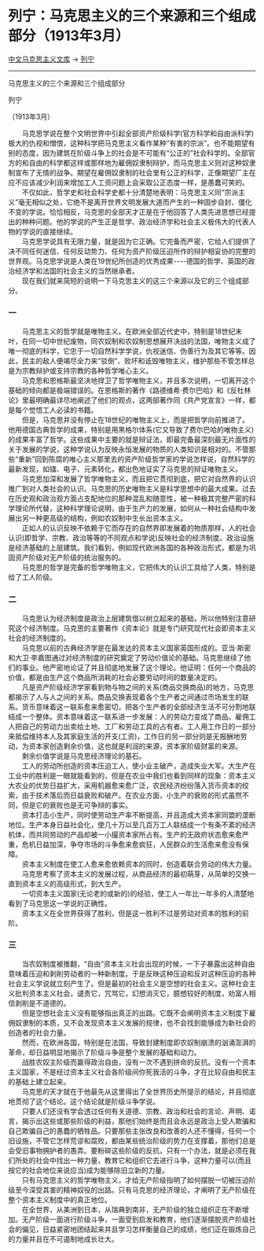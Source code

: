 # 列宁：马克思主义的三个来源和三个组成部分（1913年3月）

[中文马克思主义文库](https://www.marxists.org/chinese/index.html) -> [列宁](https://www.marxists.org/chinese/lenin/index.htm)

* * *

马克思主义的三个来源和三个组成部分

列宁

（1913年3月）

  
  
　　马克思学说在整个文明世界中引起全部资产阶级科学(官方科学和自由派科学)极大的仇视和憎恨，这种科学把马克思主义看作某种“有害的宗派”。也不能期望有别的态度，因为建筑在阶级斗争上的社会是不可能有“公正的”社会科学的。全部官方的和自由的科学都这样或那样地为雇佣奴隶制辩护，而马克思主义则对这种奴隶制宣布了无情的战争。期望在雇佣奴隶制的社会里有公正的科学，正像期望厂主在应不应该减少利润来增加工人工资问题上会采取公正态度一样，是愚蠢可笑的。  
　　不仅如此，哲学史和社会科学史都十分清楚地表明：马克思主义同“宗派主义”毫无相似之处，它绝不是离开世界文明发展大道而产生的一种固步自封、僵化不变的学说。恰恰相反，马克思的全部天才正是在于他回答了人类先进思想已经提出的种种问题。他的学说的产生正是哲学、政治经济学和社会主义极伟大的代表人物的学说的直接继续。  
　　马克思学说具有无限力量，就是因为它正确。它完备而严密，它给人们提供了决不同任何迷信、任何反动势力、任何为资产阶级压迫所作的辩护相妥协的完整的世界观。马克思学说是人类在19世纪所创造的优秀成果----德国的哲学、英国的政治经济学和法国的社会主义的当然继承者。  
　　现在我们就来简短的说明一下马克思主义的这三个来源以及它的三个组成部分。  
  

### 一

  
　　马克思主义的哲学就是唯物主义。在欧洲全部近代史中，特别是18世纪末叶，在同一切中世纪废物，同农奴制和农奴制思想展开决战的法国，唯物主义成了唯一彻底的科学，它忠于一切自然科学学说，仇视迷信、伪善行为及其它等等。因此，民主的敌人便竭尽全力来“驳倒”、败坏和诋毁唯物主义，维护那些不管怎样总是为宗教辩护或支持宗教的各种哲学唯心主义。  
　　马克思和恩格斯最坚决地捍卫了哲学唯物主义，并且多次说明，一切离开这个基础的倾向都是极端错误的。在恩格斯的著作《路德维希·费尔巴哈》和《反杜林论》里最明确最详尽地阐述了他们的观点，这两部著作同《共产党宣言》一样，都是每个觉悟工人必读的书籍。  
　　但是，马克思并没有停止在18世纪的唯物主义上，而是把哲学向前推进了。他用德国古典哲学的成果，特别是用黑格尔体系(它又导致了费尔巴哈的唯物主义)的成果丰富了哲学。这些成果中主要的就是辩证法，即最完备最深刻最无片面性的关于发展的学说，这种学说认为反映永恒发展的物质的人类知识是相对的。不管那些“重新”回到陈腐的唯心主义那里去的资产阶级哲学家的学说怎样说，自然科学的最新发现，如镭、电子、元素转化，都出色地证实了马克思的辩证唯物主义。  
　　马克思加深和发展了哲学唯物主义，而且把它贯彻到底，把它对自然界的认识推广到对人类社会的认识。马克思的历史唯物主义是科学思想中的最大成果。过去在历史观和政治观方面占支配地位的那种混乱和随意性，被一种极其完整严密的科学理论所代替，这种科学理论说明，由于生产力的发展，如何从一种社会结构中发展出另一种更高级的结构，例如农奴制中生长出资本主义。  
　　正如人的认识反映不依赖于它而存在的自然界即发展着的物质那样，人的社会认识(即哲学、宗教、政治等等的不同观点和学说)反映社会的经济制度。政治设施是经济基础的上层建筑。我们看到，例如现代欧洲各国的各种政治形式，都是为巩固资产阶级对无产阶级的统治服务的。  
　　马克思的哲学是完备的哲学唯物主义，它把伟大的认识工具给了人类，特别是给了工人阶级。  
  

### 二

  
　　马克思认为经济制度是政治上层建筑借以树立起来的基础，所以他特别注意研究这个经济制度。马克思的主要著作《资本论》就是专门研究现代社会即资本主义社会的经济制度的。  
　　马克思以前的古典经济学是在最发达的资本主义国家英国形成的。亚当·斯密和大卫·李嘉图通过对经济制度的研究奠定了劳动价值论的基础。马克思继续了他们的事业。他严密地论证了并且彻底地发展了这个理论。他证明：任何一个商品的价值，都是由生产这个商品所消耗的社会必要劳动时间的数量决定的。  
　　凡是资产阶级经济学家看到物与物之间的关系(商品交换商品)的地方，马克思都揭示了人与人之间的关系。商品交换表现着各个生产者之间通过市场发生的联系。货币意味着这一联系愈来愈密切，把各个生产者的全部经济生活不可分割地联结成一个整体。资本意味着这一联系进一步发展：人的劳动力变成了商品。雇佣工人把自己的劳动力出卖给土地、工厂和劳动工具的占有者。工人用工作日的一部分来抵偿维持本人及其家庭生活的开支(工资)，工作日的另一部分则是无报酬地劳动，为资本家创造剩余价值，这也就是利润的来源，资本家阶级财富的来源。  
　　剩余价值学说是马克思经济理论的基石。  
　　工人的劳动所创造的资本压迫工人，使小业主破产，造成失业大军。大生产在工业中的胜利是一眼就能看到的，但是在农业中我们也看到同样的现象：资本主义大农业的优势日益扩大，采用机器愈来愈广泛，农民经济纷纷落入货币资本的绞索，由于技术落后而日益衰败和破产。在农业方面，小生产的衰败的形式虽然不同，但是它的衰败也是无可争辩的事实。  
　　资本打击小生产，同时使劳动生产率不断提高，并且造成大资本家同盟的垄断地位。生产本身日益社会化，使几十万以至几百万工人联结成一个有条不紊的经济机体，而共同劳动的产品却被一小撮资本家所占有。生产的无政府状态愈来愈严重，危机日益加深，争夺市场的斗争愈来愈疯狂，人民群众的生活愈来愈没有保障。  
　　资本主义制度在使工人愈来愈依赖资本的同时，创造着联合劳动的伟大力量。  
　　马克思考察了资本主义的发展过程，从商品经济的最初萌芽，从简单的交换一直到资本主义的高级形式，到大生产。  
　　一切资本主义国家(无论老的或新的)的经验，使工人一年比一年多的人清楚地看到了马克思这一学说的正确性。  
　　资本主义在全世界获得了胜利，但是这一胜利不过是劳动对资本的胜利的前阶。  
  

### 三

  
　　当农奴制度被推翻，“自由”资本主义社会出现的时候，一下子暴露出这种自由意味着压迫和剥削劳动者的一种新制度。于是反映这种压迫和反对这种压迫的各种社会主义学说就立刻产生了。但是最初的社会主义是空想的社会主义。这种社会主义批判资本主义社会，谴责它，咒骂它，幻想消灭它，臆想较好的制度，劝富人相信剥削是不道德的。  
　　但是空想社会主义没有能够指出真正的出路。它既不会阐明资本主义制度下雇佣奴隶制的本质，又不会发现资本主义发展的规律，也不会找到能够成为新社会的创造者的社会力量。  
　　然而，在欧洲各国，特别是在法国，导致封建制度即农奴制崩溃的汹涌澎湃的革命，却日益明显地揭示了阶级斗争是整个发展的基础和动力。  
　　战胜农奴主阶级而赢得政治自由，没有一次不遇到拼命的反抗。没有一个资本主义国家，不是经过资本主义社会各阶级间你死我活的斗争，才在比较自由和民主的基础上建立起来。  
　　马克思的天才就在于他最先从这里得出了全世界历史所提示的结论，并且彻底地贯彻了这个结论。这个结论就是阶级斗争学说。  
　　只要人们还没有学会透过任何有关道德、宗教、政治和社会的言论、声明、诺言，揭示出这些或那些阶级的利益，那他们始终是而且会永远是政治上受人欺骗和自己欺骗自己的愚蠢的牺牲品。只要那些主张改良和改善的人还不懂得，任何一个旧设施，不管它怎样荒谬和腐败，都由某些统治阶级的势力在支撑着，那他们总是会受旧事物拥护者的愚弄。要粉碎这些阶级的反抗，只有一个办法，就是必须在我们所处的社会中找出一种力量，教育它和组织它去进行斗争，这种力量可以(而且按它的社会地位来说应当)成为能够除旧立新的力量。  
　　只有马克思主义的哲学唯物主义，才给无产阶级指明了如何摆脱一切被压迫阶级至今深受其害的精神奴役的出路。只有马克思的经济理论，才阐明了无产阶级在整个资本主义制度中的真正地位。  
　　在全世界，从美洲到日本，从瑞典到南非，无产阶级的独立组织正在不断增加。无产阶级一面进行阶级斗争，一面受到启发和教育，他们逐渐摆脱资产阶级社会的偏见，日益紧密地团结起来并且学习怎样衡量自己的成绩，他们正在锻炼自己的力量并且在不可遏制地成长壮大。
